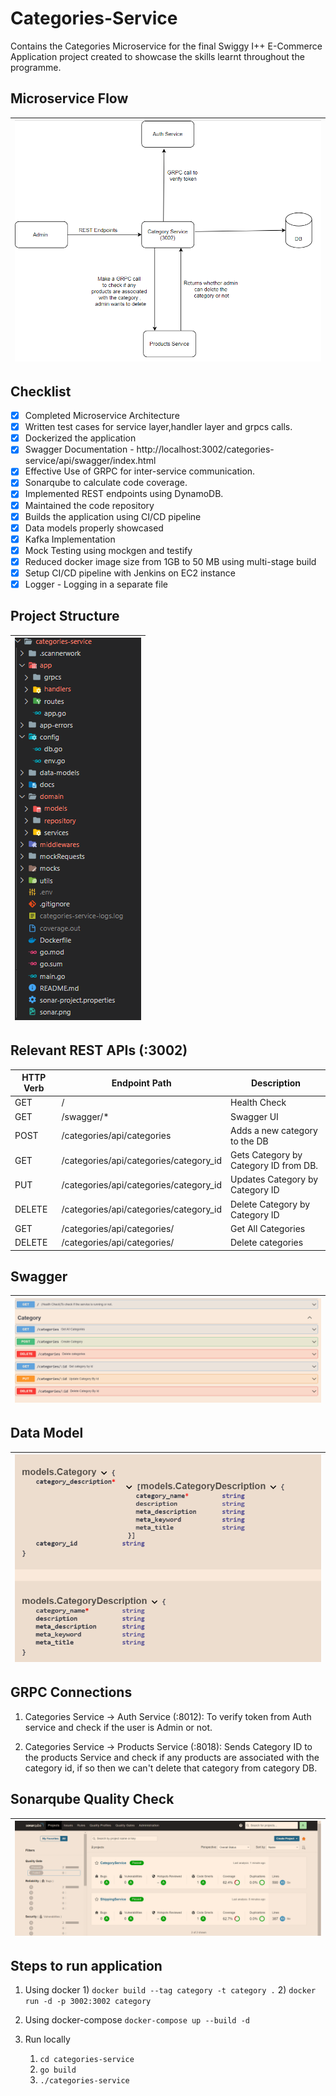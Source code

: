 # Categories-Service

Contains the Categories Microservice for the final Swiggy I++ E-Commerce Application project created to showcase the skills learnt throughout the programme.

## Microservice Flow

| ![Categories Service Flow](catflow.png) |
| --- |
## Checklist
- [x] Completed Microservice Architecture
- [x] Written test cases for service layer,handler layer and grpcs calls. 
- [x] Dockerized the application
- [x] Swagger Documentation - http://localhost:3002/categories-service/api/swagger/index.html
- [x] Effective Use of GRPC for inter-service communication.
- [x] Sonarqube to calculate code coverage.
- [x] Implemented REST endpoints using DynamoDB.
- [x] Maintained the code repository
- [x] Builds the application using CI/CD pipeline
- [x] Data models properly showcased
- [x] Kafka Implementation
- [x] Mock Testing using mockgen and testify
- [x] Reduced docker image size from 1GB to 50 MB using multi-stage build
- [x] Setup CI/CD pipeline with Jenkins on EC2 instance
- [x] Logger - Logging in a separate file
## Project Structure

| ![Folder Structure](categoryfolder.png) |
| --- |

## Relevant REST APIs (:3002)

| HTTP Verb  | Endpoint Path                                          |  Description                                       |
| ---------- | ------------------------------------------------------ | -------------------------------------------------- |
| GET        | /                                                      | Health Check                                       |
| GET        | /swagger/\*                                            | Swagger UI                                         |
| POST       | /categories/api/categories                             | Adds a new category to the DB                      |
| GET        | /categories/api/categories/category_id                 | Gets Category by Category ID from DB.              |
| PUT        | /categories/api/categories/category_id                 | Updates Category by Category ID                    |
| DELETE     | /categories/api/categories/category_id                 | Delete Category by Category ID                     |
| GET        | /categories/api/categories/                            | Get All Categories                                 |
| DELETE     | /categories/api/categories/                            | Delete categories                                  |

## Swagger 

| ![Categories Service REST Swagger](categoryswagger.png) |
| ---------- |

## Data Model

| ![Categories Model](categorymodel.png) |
| ---------- |

## GRPC Connections

1. Categories Service -> Auth Service (:8012): To verify token from Auth service and check if the user is Admin or not.

2. Categories Service -> Products Service (:8018): Sends Category ID to the products Service and check if any products are associated with the category id, if so then we can't delete that category from category DB.


## Sonarqube Quality Check

| ![Sonarqube Quality Dashboard](sonar.png) |
| ---------- |
## Steps to run application
1) Using docker
    1)
    `docker build --tag category -t category .`
    2) `docker run -d -p 3002:3002 category `

2) Using docker-compose
    `docker-compose up --build -d`

3) Run locally
    1) `cd categories-service`
    2) `go build`
    3) `./categories-service`









